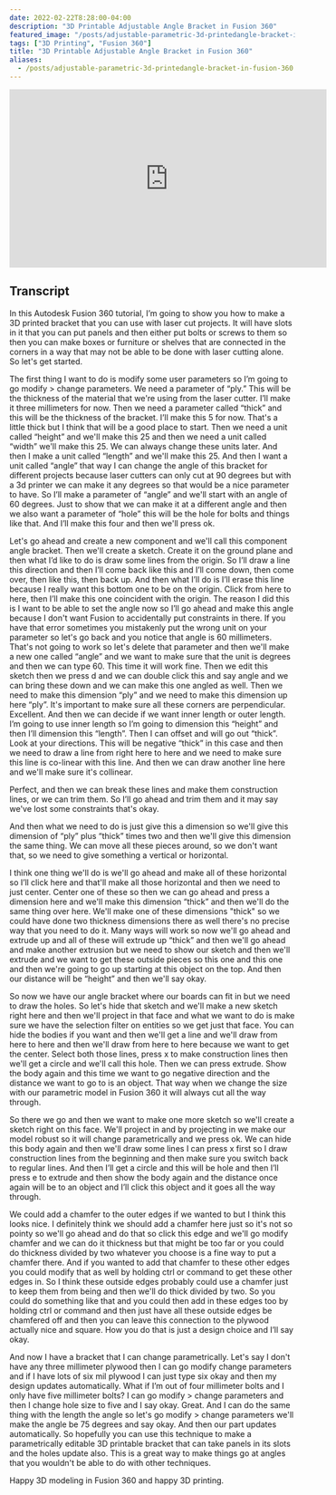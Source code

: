 ```yaml
---
date: 2022-02-22T8:28:00-04:00
description: "3D Printable Adjustable Angle Bracket in Fusion 360"
featured_image: "/posts/adjustable-parametric-3d-printedangle-bracket-in-fusion-360/3d print adjustable plywood bracket title.jpg"
tags: ["3D Printing", "Fusion 360"]
title: "3D Printable Adjustable Angle Bracket in Fusion 360"
aliases:
  - /posts/adjustable-parametric-3d-printedangle-bracket-in-fusion-360
---
```


<div class="iframe-16-9-container">
<iframe class="youTubeIframe" width="560" height="315" src="https://www.youtube.com/embed/64nG3t-3Log?rel=0" title="YouTube video player" frameborder="0" allow="accelerometer; autoplay; clipboard-write; encrypted-media; gyroscope; picture-in-picture; web-share" allowfullscreen></iframe>
</div>

## Transcript

In this Autodesk Fusion 360 tutorial, I’m going to show you how to make a 3D printed bracket that you can use with laser cut projects. It will have slots in it that you can put panels and then either put bolts or screws to them so then you can make boxes or furniture or shelves that are connected in the corners in a way that may not be able to be done with laser cutting alone. So let's get started.

The first thing I want to do is modify some user parameters so I’m going to go modify > change parameters. We need a parameter of “ply.” This will be the thickness of the material that we're using from the laser cutter. I’ll make it three millimeters for now. Then we need a parameter called “thick” and this will be the thickness of the bracket. I’ll make this 5 for now. That's a little thick but I think that will be a good place to start. Then we need a unit called “height” and we'll make this 25 and then we need a unit called “width” we'll make this 25. We can always change these units later. And then I make a unit called “length” and we'll make this 25. And then I want a unit called “angle” that way I can change the angle of this bracket for different projects because laser cutters can only cut at 90 degrees but with a 3d printer we can make it any degrees so that would be a nice parameter to have. So I’ll make a parameter of “angle” and we'll start with an angle of 60 degrees. Just to show that we can make it at a different angle and then we also want a parameter of “hole” this will be the hole for bolts and things like that. And I’ll make this four and then we'll press ok.

Let's go ahead and create a new component and we'll call this component angle bracket. Then we'll create a sketch. Create it on the ground plane and then what I’d like to do is draw some lines from the origin. So I’ll draw a line this direction and then I’ll come back like this and I’ll come down, then come over, then like this, then back up. And then what I’ll do is I’ll erase this line because I really want this bottom one to be on the origin. Click from here to here, then I’ll make this one coincident with the origin. The reason I did this is I want to be able to set the angle now so I’ll go ahead and make this angle because I don't want Fusion to accidentally put constraints in there. If you have that error sometimes you mistakenly put the wrong unit on your parameter so let's go back and you notice that angle is 60 millimeters. That's not going to work so let's delete that parameter and then we'll make a new one called “angle” and we want to make sure that the unit is degrees and then we can type 60. This time it will work fine. Then we edit this sketch then we press d and we can double click this and say angle and we can bring these down and we can make this one angled as well. Then we need to make this dimension “ply” and we need to make this dimension up here “ply”. It's important to make sure all these corners are perpendicular. Excellent. And then we can decide if we want inner length or outer length. I’m going to use inner length so I’m going to dimension this “height” and then I’ll dimension this “length”. Then I can offset and will go out “thick”. Look at your directions. This will be negative “thick” in this case and then we need to draw a line from right here to here and we need to make sure this line is co-linear with this line. And then we can draw another line here and we'll make sure it's collinear.

Perfect, and then we can break these lines and make them construction lines, or we can trim them. So I’ll go ahead and trim them and it may say we've lost some constraints that's okay.

And then what we need to do is just give this a dimension so we'll give this dimension of “ply” plus “thick” times two and then we'll give this dimension the same thing. We can move all these pieces around, so we don't want that, so we need to give something a vertical or horizontal.

I think one thing we'll do is we'll go ahead and make all of these horizontal so I’ll click here and that'll make all those horizontal and then we need to just center. Center one of these so then we can go ahead and press a dimension here and we'll make this dimension “thick” and then we'll do the same thing over here. We'll make one of these dimensions "thick" so we could have done two thickness dimensions there as well there's no precise way that you need to do it. Many ways will work so now we'll go ahead and extrude up and all of these will extrude up “thick” and then we'll go ahead and make another extrusion but we need to show our sketch and then we'll extrude and we want to get these outside pieces so this one and this one and then we're going to go up starting at this object on the top. And then our distance will be “height” and then we'll say okay.

So now we have our angle bracket where our boards can fit in but we need to draw the holes. So let's hide that sketch and we'll make a new sketch right here and then we'll project in that face and what we want to do is make sure we have the selection filter on entities so we get just that face. You can hide the bodies if you want and then we'll get a line and we'll draw from here to here and then we'll draw from here to here because we want to get the center. Select both those lines, press x to make construction lines then we'll get a circle and we'll call this hole. Then we can press extrude. Show the body again and this time we want to go negative direction and the distance we want to go to is an object. That way when we change the size with our parametric model in Fusion 360 it will always cut all the way through.

So there we go and then we want to make one more sketch so we'll create a sketch right on this face. We'll project in and by projecting in we make our model robust so it will change parametrically and we press ok. We can hide this body again and then we'll draw some lines I can press x first so I draw construction lines from the beginning and then make sure you switch back to regular lines. And then I’ll get a circle and this will be hole and then I’ll press e to extrude and then show the body again and the distance once again will be to an object and I’ll click this object and it goes all the way through.

We could add a chamfer to the outer edges if we wanted to but I think this looks nice. I definitely think we should add a chamfer here just so it's not so pointy so we'll go ahead and do that so click this edge and we'll go modify chamfer and we can do it thickness but that might be too far or you could do thickness divided by two whatever you choose is a fine way to put a chamfer there. And if you wanted to add that chamfer to these other edges you could modify that as well by holding ctrl or command to get these other edges in. So I think these outside edges probably could use a chamfer just to keep them from being and then we'll do thick divided by two. So you could do something like that and you could then add in these edges too by holding ctrl or command and then just have all these outside edges be chamfered off and then you can leave this connection to the plywood actually nice and square. How you do that is just a design choice and I’ll say okay.

And now I have a bracket that I can change parametrically. Let's say I don't have any three millimeter plywood then I can go modify change parameters and if I have lots of six mil plywood I can just type six okay and then my design updates automatically. What if I’m out of four millimeter bolts and I only have five millimeter bolts? I can go modify > change parameters and then I change hole size to five and I say okay. Great. And I can do the same thing with the length the angle so let's go modify > change parameters we'll make the angle be 75 degrees and say okay. And then our part updates automatically. So hopefully you can use this technique to make a parametrically editable 3D printable bracket that can take panels in its slots and the holes update also. This is a great way to make things go at angles that you wouldn't be able to do with other techniques.

Happy 3D modeling in Fusion 360 and happy 3D printing.
